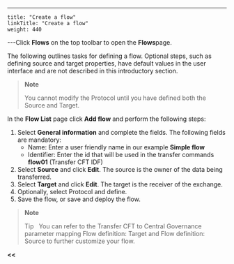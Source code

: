 ---
    title: "Create a flow"
    linkTitle: "Create a flow"
    weight: 440
---Click ****Flows**** on the top toolbar to open the ****Flows****page.

The following outlines tasks for defining a flow. Optional steps, such as defining source and target properties, have default values in the user interface and are not described in this introductory section.

> **Note**
>
> You cannot modify the Protocol until you have defined both the Source and Target.

In the ****Flow List**** page click ****Add flow**** and perform the following steps:

1. Select **General information** and complete the fields. The following fields are mandatory:
    -   Name: Enter a user friendly name in our example ****Simple flow****
    -   Identifier: Enter the id that will be used in the transfer commands ****flow01**** (Transfer CFT IDF)
1. Select ****Source**** and click ****Edit****. The source is the owner of the data being transferred.
1. Select ****Target**** and click ****Edit****. The target is the receiver of the exchange.
1. Optionally, select Protocol and define.
1. Save the flow, or save and deploy the flow.

> **Note**
>
> Tip  
> You can refer to the Transfer CFT to Central Governance parameter mapping Flow definition: Target and Flow definition: Source to further customize your flow.

****&lt;&lt;**** [](../../)
